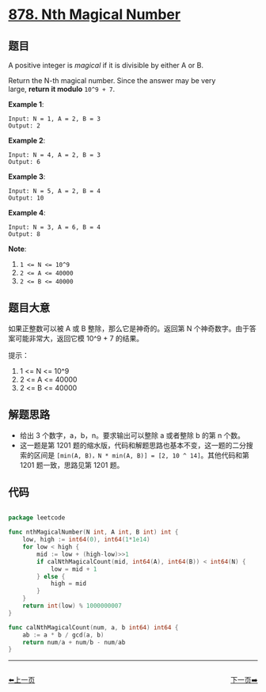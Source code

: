 # [878. Nth Magical Number](https://leetcode.com/problems/nth-magical-number/)


## 题目

A positive integer is *magical* if it is divisible by either A or B.

Return the N-th magical number. Since the answer may be very large, **return it modulo** `10^9 + 7`.

**Example 1**:

    Input: N = 1, A = 2, B = 3
    Output: 2

**Example 2**:

    Input: N = 4, A = 2, B = 3
    Output: 6

**Example 3**:

    Input: N = 5, A = 2, B = 4
    Output: 10

**Example 4**:

    Input: N = 3, A = 6, B = 4
    Output: 8

**Note**:

1. `1 <= N <= 10^9`
2. `2 <= A <= 40000`
3. `2 <= B <= 40000`


## 题目大意


如果正整数可以被 A 或 B 整除，那么它是神奇的。返回第 N 个神奇数字。由于答案可能非常大，返回它模 10^9 + 7 的结果。


提示：

1. 1 <= N <= 10^9
2. 2 <= A <= 40000
3. 2 <= B <= 40000


## 解题思路


- 给出 3 个数字，a，b，n。要求输出可以整除 a 或者整除 b 的第 n 个数。
- 这一题是第 1201 题的缩水版，代码和解题思路也基本不变，这一题的二分搜索的区间是 `[min(A, B)，N * min(A, B)] = [2, 10 ^ 14]`。其他代码和第 1201 题一致，思路见第 1201 题。


## 代码

```go

package leetcode

func nthMagicalNumber(N int, A int, B int) int {
	low, high := int64(0), int64(1*1e14)
	for low < high {
		mid := low + (high-low)>>1
		if calNthMagicalCount(mid, int64(A), int64(B)) < int64(N) {
			low = mid + 1
		} else {
			high = mid
		}
	}
	return int(low) % 1000000007
}

func calNthMagicalCount(num, a, b int64) int64 {
	ab := a * b / gcd(a, b)
	return num/a + num/b - num/ab
}

```


----------------------------------------------
<div style="display: flex;justify-content: space-between;align-items: center;">
<p><a href="https://books.halfrost.com/leetcode/ChapterFour/0800~0899/0877.Stone-Game/">⬅️上一页</a></p>
<p><a href="https://books.halfrost.com/leetcode/ChapterFour/0800~0899/0880.Decoded-String-at-Index/">下一页➡️</a></p>
</div>
